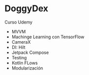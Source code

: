 # DoggyDex
Curso Udemy
- MVVM
- Machinge Learning con TensorFlow
- CameraX
- DI: Hilt
- Jetpack Compose
- Testing
- Kotlin FLows
- Modularización

